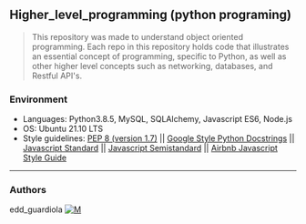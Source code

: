 ## Higher_level_programming (python programing)
 > This repository was made to understand object oriented programming. Each repo in this repository holds code that illustrates an essential concept of programming, specific to Python, as well as other higher level concepts such as networking, databases, and Restful API's.

### Environment
* Languages: Python3.8.5, MySQL, SQLAlchemy, Javascript ES6, Node.js
* OS: Ubuntu 21.10 LTS
* Style guidelines: [PEP 8 (version 1.7)](https://www.python.org/dev/peps/pep-0008/) || [Google Style Python Docstrings](http://sphinxcontrib-napoleon.readthedocs.io/en/latest/example_google.html) || [Javascript Standard](https://standardjs.com/rules.html) || [Javascript Semistandard](https://github.com/Flet/semistandard) || [Airbnb Javascript Style Guide](https://github.com/airbnb/javascript) 

---
### Authors
edd_guardiola [![M](http://farm6.static.flickr.com/5136/5421259125_ea06d67675_o.png)](https://twitter.com/edd_guardiola)
